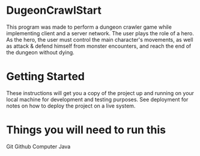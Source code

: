 # DugeonCrawlStart

This program was made to perform a dungeon crawler game while implementing client and a server network. The user plays the role of a hero. As the hero, the user must control the main character's movements, as well as attack & defend himself from monster encounters, and reach the end of the dungeon without dying.

# Getting Started

These instructions will get you a copy of the project up and running on your local machine for development and testing purposes. See deployment for notes on how to deploy the project on a live system.

# Things you will need to run this
Git
Github
Computer
Java 
